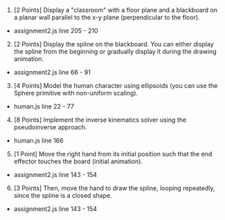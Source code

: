1. [2 Points] Display a "classroom" with a floor plane and a blackboard on a planar wall parallel to the x-y plane (perpendicular to the floor). 
- assignment2.js line 205 - 210 

2. [2 Points] Display the spline on the blackboard. You can either display the spline from the beginning or gradually display it during the drawing animation.
- assignment2.js line 66 - 91

3. [4 Points] Model the human character using ellipsoids (you can use the Sphere primitive with non-uniform scaling).
- human.js line 22 - 77

4. [8 Points] Implement the inverse kinematics solver using the pseudoinverse approach.
- human.js line 166 

5. [1 Point] Move the right hand from its initial position such that the end effector touches the board (initial animation).
- assignment2.js line 143 - 154 

6. [3 Points] Then, move the hand to draw the spline, looping repeatedly, since the spline is a closed shape.
- assignment2.js line 143 - 154 
